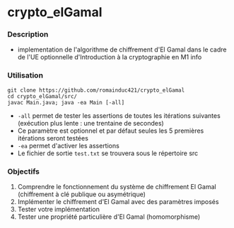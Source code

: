 # crypto_elGamal
### Description
* implementation de l'algorithme de chiffrement d'El Gamal dans le cadre de l'UE optionnelle d'Introduction à la cryptographie en M1 info

### Utilisation
~~~
git clone https://github.com/romainduc421/crypto_elGamal
cd crypto_elGamal/src/
javac Main.java; java -ea Main [-all]
~~~
* ```-all``` permet de tester les assertions de toutes les itérations suivantes (exécution plus lente : une trentaine de secondes)
* Ce paramètre est optionnel et par défaut seules les 5 premières itérations seront testées
* ```-ea``` permet d'activer les assertions
* Le fichier de sortie ```test.txt``` se trouvera sous le répertoire src

### Objectifs
1. Comprendre le fonctionnement du système de chiffrement El Gamal (chiffrement à clé publique ou asymétrique)
2. Implémenter le chiffrement d'El Gamal avec des paramètres imposés
3. Tester votre implémentation
4. Tester une propriété particulière d'El Gamal (homomorphisme)